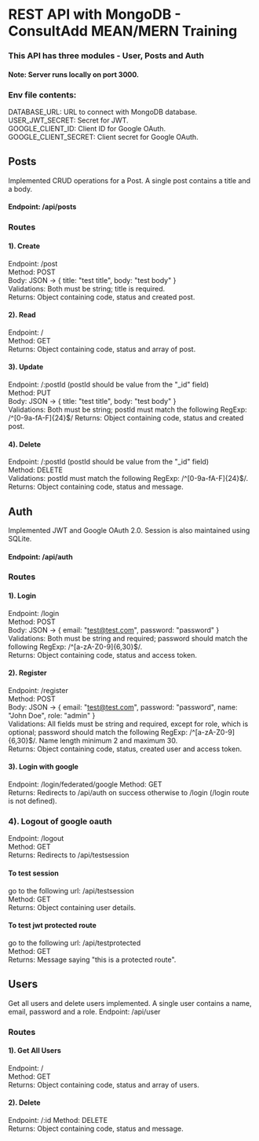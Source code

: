 # REST API with MongoDB - ConsultAdd MEAN/MERN Training
### This API has three modules - User, Posts and Auth
#### Note: Server runs locally on port 3000.

### Env file contents:  
DATABASE_URL: URL to connect with MongoDB database.  
USER_JWT_SECRET: Secret for JWT.  
GOOGLE_CLIENT_ID: Client ID for Google OAuth.  
GOOGLE_CLIENT_SECRET: Client secret for Google OAuth.  

## Posts
Implemented CRUD operations for a Post. A single post contains a title and a body.
#### Endpoint: /api/posts

### Routes

#### 1). Create 
Endpoint: /post  
Method: POST  
Body: JSON -> { title: "test title", body: "test body" }  
Validations: Both must be string; title is required.  
Returns: Object containing code, status and created post.

#### 2). Read 
Endpoint: /  
Method: GET  
Returns: Object containing code, status and array of post.

#### 3). Update 
Endpoint: /:postId (postId should be value from the "_id" field)  
Method: PUT  
Body: JSON -> { title: "test title", body: "test body" }  
Validations: Both must be string; postId must match the following RegExp: /^[0-9a-fA-F]{24}$/
Returns: Object containing code, status and created post.

#### 4). Delete 
Endpoint: /:postId (postId should be value from the "_id" field)  
Method: DELETE  
Validations: postId must match the following RegExp: /^[0-9a-fA-F]{24}$/. 
Returns: Object containing code, status and message.

## Auth
Implemented JWT and Google OAuth 2.0. Session is also maintained using SQLite.
#### Endpoint: /api/auth

### Routes

#### 1). Login 
Endpoint: /login  
Method: POST  
Body: JSON -> { email: "test@test.com", password: "password" }  
Validations: Both must be string and required; password should match the following RegExp: /^[a-zA-Z0-9]{6,30}$/.  
Returns: Object containing code, status and access token.

#### 2). Register 
Endpoint: /register  
Method: POST  
Body: JSON -> { email: "test@test.com", password: "password", name: "John Doe", role: "admin" }  
Validations: All fields must be string and required, except for role, which is optional; password should match the following RegExp: /^[a-zA-Z0-9]{6,30}$/. Name length minimum 2 and maximum 30.   
Returns: Object containing code, status, created user and access token.

#### 3). Login with google 
Endpoint: /login/federated/google
Method: GET  
Returns: Redirects to /api/auth on success otherwise to /login (/login route is not defined).

### 4). Logout of google oauth  
Endpoint: /logout  
Method: GET  
Returns: Redirects to /api/testsession

#### To test session  
go to the following url: /api/testsession  
Method: GET  
Returns: Object containing user details.

#### To test jwt protected route  
go to the following url: /api/testprotected  
Method: GET  
Returns: Message saying "this is a protected route".

## Users
Get all users and delete users implemented. A single user contains a name, email, password and a role.
Endpoint: /api/user

### Routes

#### 1). Get All Users 
Endpoint: /  
Method: GET  
Returns: Object containing code, status and array of users.

#### 2). Delete 
Endpoint: /:id
Method: DELETE  
Returns: Object containing code, status and message.
